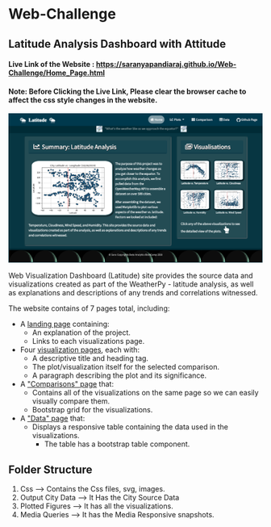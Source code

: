 # Web-Challenge
## Latitude Analysis Dashboard with Attitude

#### Live Link of the Website : <https://saranyapandiaraj.github.io/Web-Challenge/Home_Page.html>

#### Note: Before Clicking the Live Link, Please clear the browser cache to affect the css style changes in the website.

![HomePage](Media%20Queries%20Snapshots/Home_Page_Large.png)

Web Visualization Dashboard (Latitude) site provides the source data and visualizations created as part of the WeatherPy - latitude analysis, as well as explanations and descriptions of any trends and correlations witnessed.

The website contains of 7 pages total, including:

* A [landing page](#landing-page) containing:
  * An explanation of the project.
  * Links to each visualizations page.
* Four [visualization pages](#visualization-pages), each with:
  * A descriptive title and heading tag.
  * The plot/visualization itself for the selected comparison.
  * A paragraph describing the plot and its significance.
* A ["Comparisons" page](#comparisons-page) that:
  * Contains all of the visualizations on the same page so we can easily visually compare them.
  * Bootstrap grid for the visualizations.
* A ["Data" page](#data-page) that:
  * Displays a responsive table containing the data used in the visualizations.
    * The table has a bootstrap table component.
    
## Folder Structure

1) Css --> Contains the Css files, svg, images.
2) Output City Data --> It Has the City Source Data
3) Plotted Figures --> It has all the visualizations.
4) Media Queries --> It has the Media Responsive snapshots.
